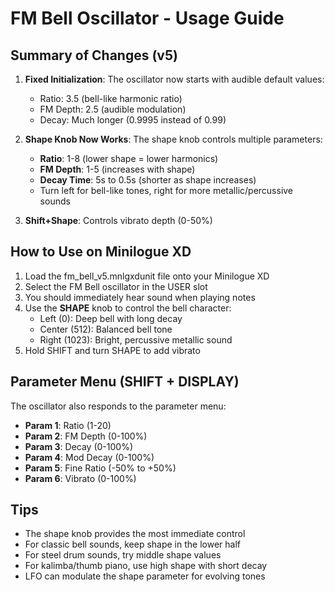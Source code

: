 # FM Bell Oscillator - Usage Guide

## Summary of Changes (v5)

1. **Fixed Initialization**: The oscillator now starts with audible default values:
   - Ratio: 3.5 (bell-like harmonic ratio)
   - FM Depth: 2.5 (audible modulation)
   - Decay: Much longer (0.9995 instead of 0.99)

2. **Shape Knob Now Works**: The shape knob controls multiple parameters:
   - **Ratio**: 1-8 (lower shape = lower harmonics)
   - **FM Depth**: 1-5 (increases with shape)
   - **Decay Time**: 5s to 0.5s (shorter as shape increases)
   - Turn left for bell-like tones, right for more metallic/percussive sounds

3. **Shift+Shape**: Controls vibrato depth (0-50%)

## How to Use on Minilogue XD

1. Load the fm_bell_v5.mnlgxdunit file onto your Minilogue XD
2. Select the FM Bell oscillator in the USER slot
3. You should immediately hear sound when playing notes
4. Use the **SHAPE** knob to control the bell character:
   - Left (0): Deep bell with long decay
   - Center (512): Balanced bell tone
   - Right (1023): Bright, percussive metallic sound
5. Hold SHIFT and turn SHAPE to add vibrato

## Parameter Menu (SHIFT + DISPLAY)

The oscillator also responds to the parameter menu:
- **Param 1**: Ratio (1-20)
- **Param 2**: FM Depth (0-100%)
- **Param 3**: Decay (0-100%)
- **Param 4**: Mod Decay (0-100%)
- **Param 5**: Fine Ratio (-50% to +50%)
- **Param 6**: Vibrato (0-100%)

## Tips

- The shape knob provides the most immediate control
- For classic bell sounds, keep shape in the lower half
- For steel drum sounds, try middle shape values
- For kalimba/thumb piano, use high shape with short decay
- LFO can modulate the shape parameter for evolving tones